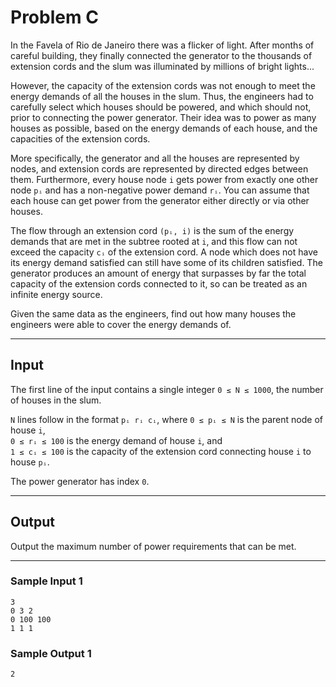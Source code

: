 # Problem C

In the Favela of Rio de Janeiro there was a flicker of light. After months of careful building, they finally connected the generator to the thousands of extension cords and the slum was illuminated by millions of bright lights...

However, the capacity of the extension cords was not enough to meet the energy demands of all the houses in the slum. Thus, the engineers had to carefully select which houses should be powered, and which should not, prior to connecting the power generator. Their idea was to power as many houses as possible, based on the energy demands of each house, and the capacities of the extension cords.

More specifically, the generator and all the houses are represented by nodes, and extension cords are represented by directed edges between them. Furthermore, every house node `i` gets power from exactly one other node `pᵢ` and has a non-negative power demand `rᵢ`. You can assume that each house can get power from the generator either directly or via other houses.

The flow through an extension cord `(pᵢ, i)` is the sum of the energy demands that are met in the subtree rooted at `i`, and this flow can not exceed the capacity `cᵢ` of the extension cord. A node which does not have its energy demand satisfied can still have some of its children satisfied. The generator produces an amount of energy that surpasses by far the total capacity of the extension cords connected to it, so can be treated as an infinite energy source.

Given the same data as the engineers, find out how many houses the engineers were able to cover the energy demands of.

---

## Input

The first line of the input contains a single integer `0 ≤ N ≤ 1000`, the number of houses in the slum.  

`N` lines follow in the format `pᵢ rᵢ cᵢ`, where `0 ≤ pᵢ ≤ N` is the parent node of house `i`,  
`0 ≤ rᵢ ≤ 100` is the energy demand of house `i`, and  
`1 ≤ cᵢ ≤ 100` is the capacity of the extension cord connecting house `i` to house `pᵢ`.  

The power generator has index `0`.

---

## Output

Output the maximum number of power requirements that can be met.

---

### Sample Input 1
```shell
3
0 3 2
0 100 100
1 1 1
```
### Sample Output 1
```shell
2
```
